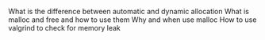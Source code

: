 What is the difference between automatic and dynamic allocation
What is malloc and free and how to use them
Why and when use malloc
How to use valgrind to check for memory leak

